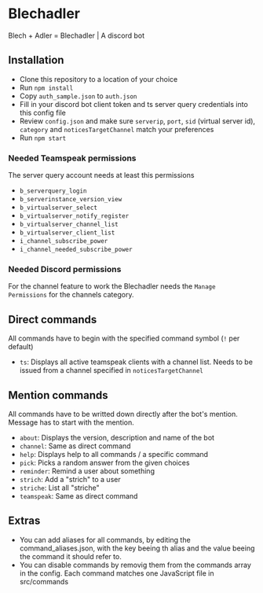 # Blechadler
Blech + Adler = Blechadler | A discord bot

## Installation
- Clone this repository to a location of your choice
- Run `npm install`
- Copy `auth_sample.json` to `auth.json`
- Fill in your discord bot client token and ts server query credentials into this config file
- Review `config.json` and make sure `serverip`, `port`, `sid` (virtual server id), `category` and `noticesTargetChannel` match your preferences
- Run `npm start`

### Needed Teamspeak permissions
The server query account needs at least this permissions
- `b_serverquery_login`
- `b_serverinstance_version_view`
- `b_virtualserver_select`
- `b_virtualserver_notify_register`
- `b_virtualserver_channel_list`
- `b_virtualserver_client_list`
- `i_channel_subscribe_power`
- `i_channel_needed_subscribe_power`

### Needed Discord permissions
For the channel feature to work the Blechadler needs the `Manage Permissions` for the channels category.

## Direct commands
All commands have to begin with the specified command symbol (`!` per default)
- `ts`: Displays all active teamspeak clients with a channel list. Needs to be issued from a channel specified in `noticesTargetChannel`

## Mention commands
All commands have to be writted down directly after the bot's mention. Message has to start with the mention.
- `about`: Displays the version, description and name of the bot
- `channel`: Same as direct command
- `help`: Displays help to all commands / a specific command
- `pick`: Picks a random answer from the given choices
- `reminder`: Remind a user about something
- `strich`: Add a "strich" to a user
- `striche`: List all "striche"
- `teamspeak`: Same as direct command

## Extras
- You can add aliases for all commands, by editing the command_aliases.json, with the key beeing th alias and the value beeing the command it should refer to.
- You can disable commands by removig them from the commands array in the config. Each command matches one JavaScript file in src/commands
